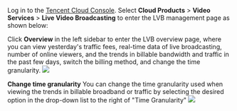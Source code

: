 Log in to the [Tencent Cloud Console](https://console.cloud.tencent.com/). Select **Cloud Products** > **Video Services** > **Live Video Broadcasting** to enter the LVB management page as shown below:

Click **Overview** in the left sidebar to enter the LVB overview page, where you can view yesterday's traffic fees, real-time data of live broadcasting, number of online viewers, and the trends in billable bandwidth and traffic in the past few days, switch the billing method, and change the time granularity.
![](https://main.qcloudimg.com/raw/c1a94b6fcf37cffeee7c431d1619906c.png)

**Change time granularity**
You can change the time granularity used when viewing the trends in billable broadband or traffic by selecting the desired option in the drop-down list to the right of "Time Granularity"
![](https://main.qcloudimg.com/raw/6d18a812d41f45740bc1e70e0422cb3c.png)
